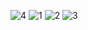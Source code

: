 ![4](https://user-images.githubusercontent.com/78592028/211404412-71ef7282-4a6b-48af-8d54-1d5c9b03d48a.png)
![1](https://user-images.githubusercontent.com/78592028/211404415-d6a1f873-2a4b-4e19-b236-44b130736cfe.png)
![2](https://user-images.githubusercontent.com/78592028/211404417-116ecc2d-0311-43a3-8cf2-8b149d05ca94.png)
![3](https://user-images.githubusercontent.com/78592028/211404418-52c88c39-9f49-44b1-90fe-46e96b6da9a6.png)
